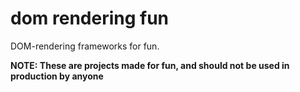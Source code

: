 # dom rendering fun

DOM-rendering frameworks for fun.

**NOTE: These are projects made for fun, and should not be used in production by anyone**